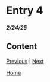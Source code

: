 # Entry 4
##### 2/24/25

## Content

[Previous](entry03.md) | [Next](entry05.md)

[Home](../README.md)

